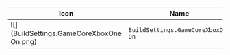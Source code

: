 | Icon | Name | File ID |
| ---  | ---  | ---     |
| ![](BuildSettings.GameCoreXboxOne On.png) | `BuildSettings.GameCoreXboxOne On` | `7548485100206320310` |
